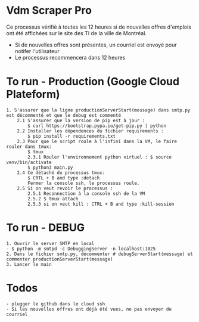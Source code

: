 # Vdm Scraper Pro
Ce processus vérifié à toutes les 12 heures si de nouvelles offres d'emplois ont été affichées sur le site des TI de la ville de Montréal.
 - Si de nouvelles offres sont présentes, un courriel est envoyé pour notifer l'utilisateur
 - Le processus recommencera dans 12 heures


# To run - Production (Google Cloud Plateform)
    1. S'assurer que la ligne productionServerStart(message) dans smtp.py est décommenté et que le debug est commenté
        2.1 S'assurer que la version de pip est à jour : 
            $ curl https://bootstrap.pypa.io/get-pip.py | python
        2.2 Installer les dépendences du fichier requirements :
            $ pip install -r requirements.txt
        2.3 Pour que le script roule à l'infini dans la VM, le faire rouler dans tmux:
            $ tmux
            2.3.1 Rouler l'environnement python virtuel : $ source venv/bin/activate
            $ python3 main.py
        2.4 Ce détaché du processus tmux:
            $ CRTL + B and type :detach
            Fermer la console ssh, le processus roule.
        2.5 Si on veut revoir le processus : 
            2.5.1 Reconnection à la console ssh de la VM
            2.5.2 $ tmux attach
            2.5.3 si on veut kill : CTRL + B and type :kill-session
    
            
     


# To run - DEBUG
    1. Ouvrir le server SMTP en local 
    - $ python -m smtpd -c DebuggingServer -n localhost:1025
    2. Dans le fichier smtp.py, décommenter # debugServerStart(message) et commenter productionServerStart(message)
    3. Lancer le main
    

# Todos
    - plugger le github dans le cloud ssh
    - Si les nouvelles offres ont déjà été vues, ne pas envoyer de courriel
